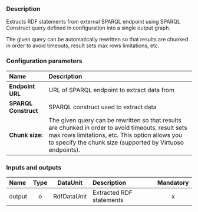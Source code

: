 ### Description

Extracts RDF statements from external SPARQL endpoint using SPARQL Construct query defined in configuration into a single output graph. 

The given query can be automatically rewritten so that results are chunked in order to avoid timeouts, result sets max rows limitations, etc.

### Configuration parameters

| Name | Description |
|:----|:----|
|**Endpoint URL** | URL of SPARQL endpoint to extract data from |
|**SPARQL Construct** | SPARQL construct used to extract data |
|**Chunk size:** | The given query can be rewritten so that results are chunked in order to avoid timeouts, result sets max rows limitations, etc. This option allows you to specify the chunk size (supported by Virtuoso endpoints). |

### Inputs and outputs

|Name |Type | DataUnit | Description | Mandatory |
|:--------|:------:|:------:|:-------------|:---------------------:|
|output |o |RdfDataUnit |Extracted RDF statements |x|
